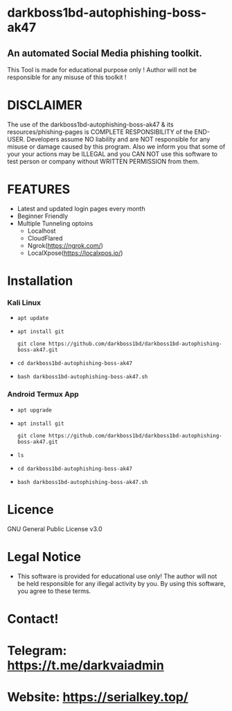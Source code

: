 # darkboss1bd-autophishing-boss-ak47


   ## An automated Social Media phishing toolkit. 
   This Tool is made for educational purpose only ! Author will not be responsible for any misuse of this toolkit ! 

# DISCLAIMER

The use of the darkboss1bd-autophishing-boss-ak47 & its resources/phishing-pages is COMPLETE RESPONSIBILITY of the END-USER. Developers assume NO liability and are NOT responsible for any misuse or damage caused by this program. Also we inform you that some of your your actions may be ILLEGAL and you CAN NOT use this software to test person or company without WRITTEN PERMISSION from them.

# FEATURES

- Latest and updated login pages every month
- Beginner Friendly
- Multiple Tunneling optoins
    * Localhost
    * CloudFlared
    * Ngrok(https://ngrok.com/)
    * LocalXpose(https://localxpos.io/)

# Installation

### Kali Linux


- `apt update`
- `apt install git`

      git clone https://github.com/darkboss1bd/darkboss1bd-autophishing-boss-ak47.git
      
- `cd darkboss1bd-autophishing-boss-ak47`
- `bash darkboss1bd-autophishing-boss-ak47.sh`

### Android Termux App


- `apt upgrade`
- `apt install git`

      git clone https://github.com/darkboss1bd/darkboss1bd-autophishing-boss-ak47.git
      
- `ls`
- `cd darkboss1bd-autophishing-boss-ak47`
- `bash darkboss1bd-autophishing-boss-ak47.sh`

# Licence

GNU General Public License v3.0

# Legal Notice

* This software is provided for educational use only! The author will not be held responsible for any illegal activity by you. By using this software, you agree to these terms.

# Contact!
# Telegram: https://t.me/darkvaiadmin
# Website: https://serialkey.top/
